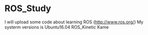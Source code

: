 # ROS_Study

I will upload some code about learning ROS (http://www.ros.org/)
My systerm versions is Ubuntu16.04 ROS_Kinetic Kame 